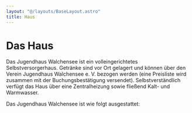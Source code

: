 ```yaml
---
layout: "@/layouts/BaseLayout.astro"
title: Haus
---
```


# Das Haus

Das Jugendhaus Walchensee ist ein volleingerichtetes Selbstversorgerhaus. Getränke sind vor Ort gelagert und können über den Verein Jugendhaus Walchensee e. V. bezogen werden (eine Preisliste wird zusammen mit der Buchungsbestätigung versendet). Selbstverständlich verfügt das Haus über eine Zentral­heizung sowie fließend Kalt- und Warmwasser.

Das Jugendhaus Walchensee ist wie folgt ausgestattet:
